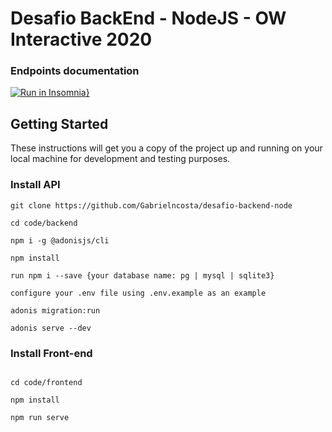 # Desafio BackEnd - NodeJS - OW Interactive 2020
 
### Endpoints documentation

[![Run in Insomnia}](https://insomnia.rest/images/run.svg)](https://insomnia.rest/run/?label=OwInteractiveEndpointsDocumentation&uri=https%3A%2F%2Fraw.githubusercontent.com%2FGabrielncosta%2Fdesafio-backend-node%2Fmaster%2Fcode%2FInsomniaExport.json)

## Getting Started

These instructions will get you a copy of the project up and running on your local machine for development and testing purposes.

### Install API

```
git clone https://github.com/Gabrielncosta/desafio-backend-node

cd code/backend

npm i -g @adonisjs/cli

npm install

run npm i --save {your database name: pg | mysql | sqlite3}

configure your .env file using .env.example as an example

adonis migration:run

adonis serve --dev

```
### Install Front-end

``` 

cd code/frontend

npm install

npm run serve

```
